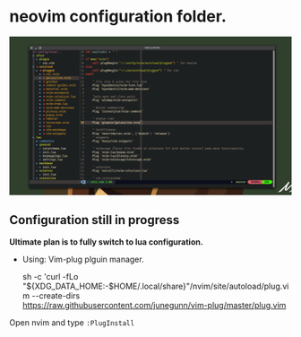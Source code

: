 # neovim configuration folder.

![Screenshot](https://github.com/RamizSarfaraj/nvim/blob/master/Image/Image.png)

## Configuration still in progress
**Ultimate plan is to fully switch to lua configuration.**


* Using: Vim-plug plguin manager.

    sh -c 'curl -fLo "${XDG_DATA_HOME:-$HOME/.local/share}"/nvim/site/autoload/plug.vim --create-dirs \
       https://raw.githubusercontent.com/junegunn/vim-plug/master/plug.vim


Open nvim and type `:PlugInstall`

